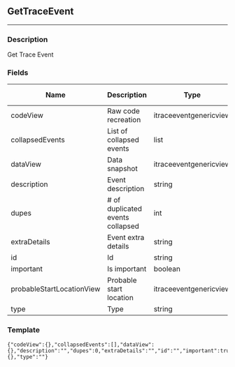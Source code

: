 ## GetTraceEvent
---
### Description
Get Trace Event
### Fields
| Name | Description | Type | Allowed Values | Required |
| ---- | ----------- | ---- | -------------- | -------- |
| codeView | Raw code recreation | itraceeventgenericview |  | false |
| collapsedEvents | List of collapsed events | list |  | false |
| dataView | Data snapshot | itraceeventgenericview |  | false |
| description | Event description | string |  | false |
| dupes | # of duplicated events collapsed | int |  | false |
| extraDetails | Event extra details | string |  | false |
| id | Id | string |  | false |
| important | Is important | boolean |  | false |
| probableStartLocationView | Probable start location | itraceeventgenericview |  | false |
| type | Type | string |  | false |
### Template
```
{"codeView":{},"collapsedEvents":[],"dataView":{},"description":"","dupes":0,"extraDetails":"","id":"","important":true,"probableStartLocationView":{},"type":""}
```
